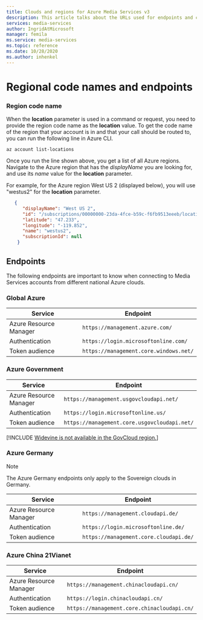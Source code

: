 ```yaml
---
title: Clouds and regions for Azure Media Services v3
description: This article talks about the URLs used for endpoints and code for regions.
services: media-services
author: IngridAtMicrosoft
manager: femila
ms.service: media-services
ms.topic: reference
ms.date: 10/28/2020
ms.author: inhenkel
---
```


# Regional code names and endpoints

### Region code name

When the **location** parameter is used in a command or request, you need to provide the region code name as the **location** value. To get the code name of the region that your account is in and that your call should be routed to, you can run the following line in Azure CLI.

```azurecli-interactive
az account list-locations
```

Once you run the line shown above, you get a list of all Azure regions. Navigate to the Azure region that has the *displayName* you are looking for, and use its *name* value for the **location** parameter.

For example, for the Azure region West US 2 (displayed below), you will use "westus2" for the **location** parameter.

```json
   {
      "displayName": "West US 2",
      "id": "/subscriptions/00000000-23da-4fce-b59c-f6fb9513eeeb/locations/westus2",
      "latitude": "47.233",
      "longitude": "-119.852",
      "name": "westus2",
      "subscriptionId": null
    }
```

## Endpoints  

The following endpoints are important to know when connecting to Media Services accounts from different national Azure clouds.

### Global Azure

| Service | Endpoint |
| ------- | -------- |
| Azure Resource Manager |  `https://management.azure.com/` |
| Authentication | `https://login.microsoftonline.com/` |
| Token audience | `https://management.core.windows.net/` |

### Azure Government

| Service | Endpoint |
| ------- | -------- |
| Azure Resource Manager |  `https://management.usgovcloudapi.net/` |
| Authentication | `https://login.microsoftonline.us/` |
| Token audience | `https://management.core.usgovcloudapi.net/` |

[!INCLUDE [Widevine is not available in the GovCloud region.](./includes/widevine-not-available-govcloud.md)]

### Azure Germany

> [!NOTE]
> The Azure Germany endpoints only apply to the Sovereign clouds in Germany.

| Service | Endpoint |
| ------- | -------- |
| Azure Resource Manager | `https://management.cloudapi.de/` |
| Authentication | `https://login.microsoftonline.de/` |
| Token audience | `https://management.core.cloudapi.de/`|

### Azure China 21Vianet

| Service | Endpoint |
| ------- | -------- |
| Azure Resource Manager | `https://management.chinacloudapi.cn/` |
| Authentication | `https://login.chinacloudapi.cn/` |
| Token audience |  `https://management.core.chinacloudapi.cn/` |
